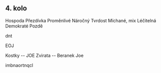 ## 4. kolo

Hospoda
Přezdívka
Proměnlivé
Náročný
Tvrdost
Míchané, mix
Léčitelná
Demokraté
Pozdě

dnt

EOJ

Kostky -- JOE
Zvirata -- Beranek Joe

imbnaortnqcl